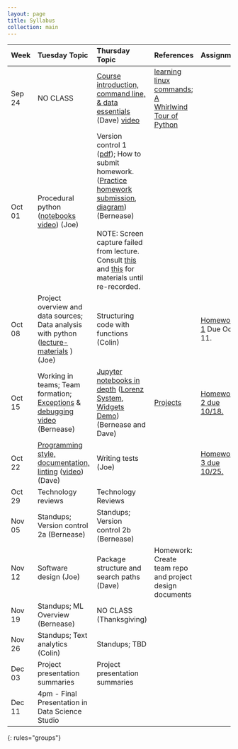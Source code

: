 ```yaml
---
layout: page
title: Syllabus
collection: main
---
```


| Week          | Tuesday Topic       | Thursday Topic     | References         | Assignment   |
|:--------------|:--------------------|:-------------------|:-------------------|:-------------|
|Sep 24 | NO CLASS | [Course introduction, command line, & data essentials](https://github.com/UWSEDS/LectureNotes/blob/master/01_Course_Introduction_Command_Line_Data_Essentials/01_Course_Introduction_Command_Line_Data_Essentials.pptx?raw=true) (Dave) [video](https://uw.hosted.panopto.com/Panopto/Pages/Viewer.aspx?id=a8b5dda0-778e-48d8-9f1d-a9680159ac29) | [learning linux commands](http://linuxcommand.org/lc3_learning_the_shell.php); [A Whirlwind Tour of Python](https://jakevdp.github.io/WhirlwindTourOfPython/) | |
|Oct 01  | Procedural python ([notebooks](https://github.com/UWSEDS/LectureNotes/tree/master/02_Procedural_Python) [video](https://uw.hosted.panopto.com/Panopto/Pages/Viewer.aspx?id=0e0e7114-c781-42cd-a0ea-a96d015b0504)) (Joe) | Version control 1 ([pdf](https://github.com/UWSEDS/LectureNotes/raw/master/03_Version_Control_1/03_Version_Control_1.pdf)); How to submit homework. ([Practice homework submission](https://classroom.github.com/a/_tncTrOr), [diagram](https://github.com/UWSEDS/LectureNotes/raw/master/03_Version_Control_1/Version_Control_Diagram_1.pdf)) (Bernease) <br><br> NOTE: Screen capture failed from lecture. Consult [this](https://swcarpentry.github.io/git-novice/) and [this](https://www.atlassian.com/git/tutorials) for materials until re-recorded. | |
|Oct 08  | Project overview and data sources; Data analysis with python ([lecture-materials](https://github.com/UWSEDS/LectureNotes/tree/master/04_ProjectOverview_AnalysisWorkflow) )(Joe)      | Structuring code with functions (Colin)|| [Homework 1](https://classroom.github.com/a/cgcLxAfZ) Due Oct 11. |
|Oct 15  | Working in teams; Team formation; [Exceptions](https://github.com/UWSEDS/LectureNotes/blob/master/06_Projects_Exceptions_Testing/Exceptions.ipynb) & [debugging](https://github.com/UWSEDS/LectureNotes/blob/master/06_Projects_Exceptions_Testing/Debugging.ipynb) [video](https://uw.hosted.panopto.com/Panopto/Pages/Viewer.aspx?id=b25ef301-17ec-4510-b5e9-a97b015b6c20) (Bernease)     | [Jupyter notebooks in depth](https://raw.githubusercontent.com/UWSEDS/LectureNotes/master/07-Jupyter-Notebook-In-Depth/Jupyter%20Notebook%20In%20Depth.ipynb) ([Lorenz System](https://raw.githubusercontent.com/UWSEDS/LectureNotes/master/07-Jupyter-Notebook-In-Depth/LorenzSystem.ipynb), [Widgets Demo](https://raw.githubusercontent.com/UWSEDS/LectureNotes/master/07-Jupyter-Notebook-In-Depth/WidgetsDemo.ipynb)) (Bernease and Dave) | [Projects](http://uwseds.github.io/projects.html) | [Homework 2 due 10/18.](https://classroom.github.com/a/9xEwb4S7) |
|Oct 22  | [Programming style, documentation, linting](https://github.com/UWSEDS/LectureNotes/blob/master/08-Documentation-and-Style/Documentation_and_Style.pptx?raw=true) ([video](https://uw.hosted.panopto.com/Panopto/Pages/Viewer.aspx?id=0e19cbee-d93f-42de-89b7-a982015bb3c3)) (Dave)                              | Writing tests (Joe) | |[Homework 3 due 10/25.](https://classroom.github.com/a/Gs1h4jPw)|
|Oct 29  | Technology reviews                                                      | Technology Reviews | |
|Nov 05  | Standups; Version control 2a  (Bernease)                                          | Standups; Version control 2b (Bernease) | |
|Nov 12  | Software design (Joe)                                                   | Package structure and search paths  (Dave) | Homework: Create team repo and project design documents|
|Nov 19  | Standups; ML Overview (Bernease)                                        | NO CLASS (Thanksgiving)
|Nov 26  | Standups; Text analytics (Colin)                                        | Standups; TBD | |
|Dec 03  | Project presentation summaries                                          | Project presentation summaries  ||
|Dec 11  | 4pm - Final Presentation in Data Science Studio | ||
{: rules="groups"}
